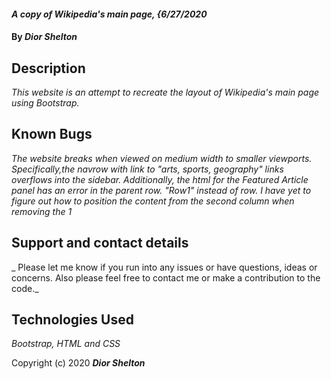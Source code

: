 #### _A copy of Wikipedia's main page, {6/27/2020_

#### By _**Dior Shelton**_

## Description

_This website is an attempt to recreate the layout of Wikipedia's main page using Bootstrap._

## Known Bugs

_The website breaks when viewed on medium width to smaller viewports. Specifically,the navrow with link to "arts, sports, geography" links overflows into the sidebar. Additionally, the html for the Featured Article panel has an error in the parent row. "Row1" instead of row. I have yet to figure out how to position the content from the second column when removing the 1_

## Support and contact details

_ Please let me know if you run into any issues or have questions, ideas or concerns.  Also please feel free to contact me or make a contribution to the code._

## Technologies Used

_Bootstrap, HTML and CSS_


Copyright (c) 2020 **_Dior Shelton_**